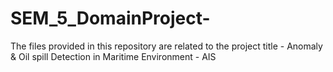 # SEM_5_DomainProject-

The files provided in this repository are related to the project title - Anomaly & Oil spill Detection in Maritime Environment - AIS
